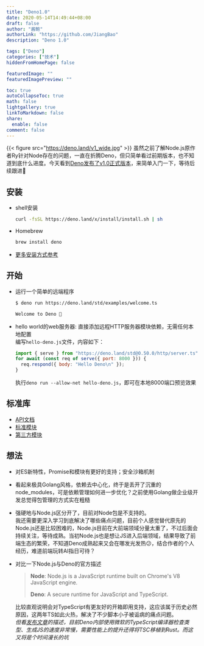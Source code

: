 ```yaml
---
title: "Deno1.0"
date: 2020-05-14T14:49:44+08:00
draft: false
author: "酱鲍"
authorLink: "https://github.com/JiangBao"
description: "Deno 1.0"

tags: ["Deno"]
categories: ["技术"]
hiddenFromHomePage: false

featuredImage: ""
featuredImagePreview: ""

toc: true
autoCollapseToc: true
math: false
lightgallery: true
linkToMarkdown: false
share:
  enable: false
comment: false
---
```

{{< figure src="https://deno.land/v1_wide.jpg" >}}
虽然之前了解Node.js原作者Ry针对Node存在的问题，一直在折腾Deno，但只简单看过前期版本，也不知道到底什么进度。今天看到[Deno发布了v1.0正式版本](https://deno.land/v1)，来简单入门一下，等待后续跟进🦕

## 安装
* shell安装
  ```bash
  curl -fsSL https://deno.land/x/install/install.sh | sh
  ```
* Homebrew
  ```bash
  brew install deno
  ```
* [更多安装方式参考](https://github.com/denoland/deno_install)

## 开始
* 运行一个简单的远端程序
  ```bash
  $ deno run https://deno.land/std/examples/welcome.ts

  Welcome to Deno 🦕
  ```
* hello world的web服务器: 直接添加远程HTTP服务器模块依赖，无需任何本地配置  
  编写`hello-deno.js`文件，内容如下：
  ```js
  import { serve } from "https://deno.land/std@0.50.0/http/server.ts";
  for await (const req of serve({ port: 8000 })) {
    req.respond({ body: "Hello Deno\n" });
  }
  ```
  执行`deno run --allow-net hello-deno.js`，即可在本地8000端口预览效果

## 标准库
* [API文档](https://doc.deno.land/https/github.com/denoland/deno/releases/latest/download/lib.deno.d.ts)
* [标准模块](https://deno.land/std)
* [第三方模块](https://deno.land/x)

## 想法
* 对ES新特性，Promise和模块有更好的支持；安全沙箱机制
* 看起来极具Golang风格，依赖去中心化，终于是丢开了沉重的node_modules，可是依赖管理如何进一步优化？之前使用Golang做企业级开发总觉得包管理的方式实在粗糙
* 强硬地与Node.js区分开了，目前对Node包是不支持的。  
  我还需要更深入学习到底解决了哪些痛点问题，目前个人感觉替代原先的Node.js还是比较困难的，Node.js目前在大前端领域分量太重了，不过后面会持续关注，等待成熟。当初Node.js也是想让JS进入后端领域，结果导致了前端生态的繁荣，不知道Deno成熟起来又会在哪发光发热:confused:，结合作者的个人经历，难道前端玩转AI指日可待？
* 对比一下Node.js与Deno的官方描述
  > **Node**: Node.js is a JavaScript runtime built on Chrome's V8 JavaScript engine.  
  > 
  > **Deno**: A secure runtime for JavaScript and TypeScript.

  比较直观说明会对TypeScript有更友好的开箱即用支持，这应该属于历史必然原因，这两年TS如此火热，解决了不少脚本小子被诟病的痛点问题。  
  *但看[发布文章](https://deno.land/v1#tsc-bottleneck)的描述，目前Deno内部使用微软的TypeScript编译器检查类型、生成JS的速度非常慢，需要性能上的提升还得将TSC移植到Rust。而这又将是个时间漫长的坑*